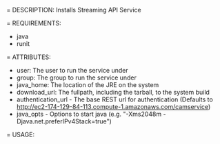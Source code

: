 = DESCRIPTION:
Installs Streaming API Service

= REQUIREMENTS:
* java
* runit

= ATTRIBUTES:
* user: The user to run the service under
* group: The group to run the service under
* java_home: The location of the JRE on the system
* download_url: The fullpath, including the tarball, to the system build
* authentication_url - The base REST url for authentication (Defaults to http://ec2-174-129-84-113.compute-1.amazonaws.com/camservice)
* java_opts - Options to start java (e.g. "-Xms2048m -Djava.net.preferIPv4Stack=true")

= USAGE: